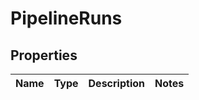 
# PipelineRuns

## Properties
Name | Type | Description | Notes
------------ | ------------- | ------------- | -------------



